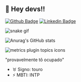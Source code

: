 ## 👋 Hey devs!!


[![Github Badge](https://img.shields.io/badge/-Github-000?style=flat-square&logo=Github&logoColor=white&link=https://github.com/gustav0meira)](https://github.com/gustav0meira)
[![Linkedin Badge](https://img.shields.io/badge/-LinkedIn-blue?style=flat-square&logo=Linkedin&logoColor=white&link=https://www.linkedin.com/in/gustav0meira/)](https://www.linkedin.com/in/gustav0meira/)

![snake gif](https://github.com/gustav0meira/gustav0meira/blob/output/github-contribution-grid-snake.svg)

![Anurag's GitHub stats](https://github-readme-stats.vercel.app/api?username=gustav0meira&show_icons=true&bg_color=00000000)

![metrics plugin topics icons](https://github.com/gustav0meira/gustav0meira/assets/112213145/4972ba5e-1fc6-49a8-b869-7daf3bbe72b5)

"provavelmente tô ocupado"

- ♉ Signo: touro
- ⚡ MBTI: INTP
